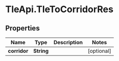 # TleApi.TleToCorridorRes

## Properties

Name | Type | Description | Notes
------------ | ------------- | ------------- | -------------
**corridor** | **String** |  | [optional] 


